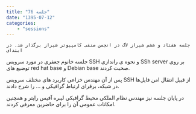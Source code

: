 ```yaml
---
title: "جلسه 76"
date: "1395-07-12"
categories:
    - "sessions"
---
```

    جلسه هفتاد و ششم شیراز لاگ در انجمن صنفی کامپیوتر شیراز برگذار شد. در ابتدای
جلسه خانوم جعفری در مورد سرویس SSH و نحوه ی راندازی SSh server بر روی توضیع
های red hat base و Debian base صحبت کردند.

پس از آن مهندس خزاعی کاربرد های مختلف سرویس SSH از قبیل انتقال امن فایل‌ها در
شبکه، برقرای ارتباط گرافیکی و … را شرح دادند.

در پایان جلسه نیز مهندس نظام الملکی محیط گرافیکی لیبره آفیس رایتر و همچنین
امکانات عمومی آن را برای حاضرین معرفی کردند.

